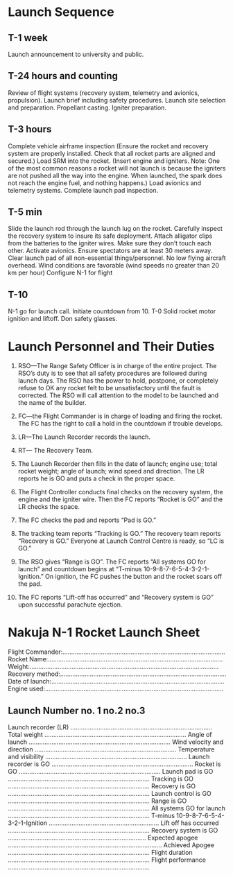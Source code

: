 # Launch Sequence
## T-1 week
Launch announcement to university and public.
## T-24 hours and counting
Review of flight systems (recovery system, telemetry and avionics, propulsion).
Launch brief including safety procedures.
Launch site selection and preparation.
Propellant casting.
Igniter preparation.
## T-3 hours
Complete vehicle airframe inspection (Ensure the rocket and recovery system are properly installed. Check that all rocket parts are aligned and secured.)
Load SRM into the rocket. (Insert engine and igniters. Note: One of the most common reasons a rocket will not launch is because the igniters are not pushed all the way into the engine. When launched, the spark does not reach the engine fuel, and nothing happens.)
Load avionics and telemetry systems.
Complete launch pad inspection.
## T-5 min
Slide the launch rod through the launch lug on the rocket.
Carefully inspect the recovery system to insure its safe deployment.
Attach alligator clips from the batteries to the igniter wires. Make sure they don’t touch each other.
Activate avionics.
Ensure spectators are at least 30 meters away.
Clear launch pad of all non-essential things/personnel.
No low flying aircraft overhead.
Wind conditions are favorable (wind speeds no greater than 20 km per hour)
Configure N-1 for flight
## T-10
N-1 go for launch call. Initiate countdown from 10.
T-0
Solid rocket motor ignition and liftoff.
Don safety glasses.

# Launch Personnel and Their Duties
1. RSO—The Range Safety Officer is in charge of the entire project. The RSO’s duty is to see that all safety procedures are followed during launch days. The RSO has the power to hold, postpone, or completely refuse to OK any rocket felt to be unsatisfactory until the fault is corrected. The RSO will call attention to the model to be launched and the name of the builder.

2. FC—the Flight Commander is in charge of loading and firing the rocket. The FC has the right to call a hold in the countdown if trouble develops.

3. LR—The Launch Recorder records the launch.

4. RT— The Recovery Team.


1. The Launch Recorder then fills in the date of launch; engine use; total rocket weight; angle of launch; wind speed and direction. The LR reports he is GO and puts a check in the proper space.
2. The Flight Controller conducts final checks on the recovery system, the engine and the igniter wire. Then the FC reports “Rocket is GO” and the LR checks the space.
3. The FC checks the pad and reports “Pad is GO.”
4. The tracking team reports “Tracking is GO.” The recovery team reports “Recovery is GO.” Everyone at Launch Control Centre is ready, so “LC is GO.”
5. The RSO gives “Range is GO”. The FC reports “All systems GO for launch” and countdown begins at “T-minus 10-9-8-7-6-5-4-3-2-1- Ignition.” On ignition, the FC pushes the button and the rocket soars off the pad.
6. The FC reports “Lift-off has occurred” and “Recovery system is GO” upon successful parachute ejection.
# Nakuja N-1 Rocket Launch Sheet
Flight Commander:…………………………………………………………………………………
Rocket Name:……………………………………………………………………………………….
Weight:……………………………………………………………………………………………...
Recovery method:…………………………………………………………………………………..
Date of launch:……………………………………………………………………………………...
Engine used:………………………………………………………………………………………...

## Launch Number			no. 1			no.2 			no.3
Launch recorder (LR)		………………………………………………………………………
Total weight			………………………………………………………………………
Angle of launch		………………………………………………………………………
Wind velocity and direction	………………………………………………………………………
Temperature and visibility	………………………………………………………………………
Launch recorder is GO	………………………………………………………………………
Rocket is GO			………………………………………………………………………
Launch pad is GO		………………………………………………………………………
Tracking is GO		………………………………………………………………………
Recovery is GO		………………………………………………………………………
Launch control is GO		………………………………………………………………………
Range is GO			………………………………………………………………………
All systems GO for launch	………………………………………………………………………
T-minus 10-9-8-7-6-5-4-3-2-1-Ignition	………………………………………………………
Lift off has occurred		………………………………………………………………………
Recovery system is GO	…………………………………………………………………….
Expected apogee		……………………………………………………............................
Achieved Apogee		………………………………………………………………………
Flight duration			………………………………………………………………………
Flight performance		………………………………………………………………………
